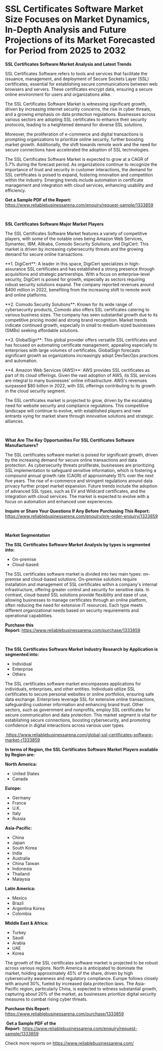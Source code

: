 <p><h1>SSL Certificates Software Market Size Focuses on Market Dynamics, In-Depth Analysis and Future Projections of its Market Forecasted for Period from 2025 to 2032</h1></p><p><strong>SSL Certificates Software Market Analysis and Latest Trends</strong></p>
<p><p>SSL Certificates Software refers to tools and services that facilitate the issuance, management, and deployment of Secure Sockets Layer (SSL) certificates, essential for establishing secure communications between web browsers and servers. These certificates encrypt data, ensuring a secure online environment for users and organizations alike.</p><p>The SSL Certificates Software Market is witnessing significant growth, driven by increasing internet security concerns, the rise in cyber threats, and a growing emphasis on data protection regulations. Businesses across various sectors are adopting SSL certificates to enhance their security protocols, leading to a heightened demand for diverse SSL solutions. </p><p>Moreover, the proliferation of e-commerce and digital transactions is prompting organizations to prioritize online security, further boosting market growth. Additionally, the shift towards remote work and the need for secure connections have accelerated the adoption of SSL technologies. </p><p>The SSL Certificates Software Market is expected to grow at a CAGR of 5.7% during the forecast period. As organizations continue to recognize the importance of trust and security in customer interactions, the demand for SSL certificates is poised to expand, fostering innovation and competition within the industry. Emerging trends include automation in certificate management and integration with cloud services, enhancing usability and efficiency.</p></p>
<p><strong>Get a Sample PDF of the Report:&nbsp;</strong> <a href="https://www.reliablebusinessarena.com/enquiry/request-sample/1333859?utm_campaign=2518&utm_medium=2&utm_source=Github&utm_content=ia&utm_term=24032025&utm_id=ssl-certificates-software">https://www.reliablebusinessarena.com/enquiry/request-sample/1333859</a></p>
<p>&nbsp;</p>
<p><strong>SSL Certificates Software Major Market Players</strong></p>
<p><p>The SSL Certificates Software Market features a variety of competitive players, with some of the notable ones being Amazon Web Services, Symantec, IBM, Alibaba, Comodo Security Solutions, and DigiCert. This market is driven by increasing cybersecurity threats and the growing demand for secure online transactions.</p><p>**1. DigiCert**: A leader in this space, DigiCert specializes in high-assurance SSL certificates and has established a strong presence through acquisitions and strategic partnerships. With a focus on enterprise-level security, DigiCert is poised for growth, especially as sectors requiring robust security solutions expand. The company reported revenues around $400 million in 2022, benefiting from the increasing shift to remote work and online platforms.</p><p>**2. Comodo Security Solutions**: Known for its wide range of cybersecurity products, Comodo also offers SSL certificates catering to various business sizes. The company has seen substantial growth due to its competitive pricing model and strong brand recognition. Market trends indicate continued growth, especially in small to medium-sized businesses (SMBs) seeking affordable solutions.</p><p>**3. GlobalSign**: This global provider offers versatile SSL certificates and has focused on automating certificate management, appealing especially to enterprises with large volumes of certificates. GlobalSign forecasts significant growth as organizations increasingly adopt DevSecOps practices and automation.</p><p>**4. Amazon Web Services (AWS)**: AWS provides SSL certificates as part of its cloud offerings. Given the vast adoption of AWS, its SSL services are integral to many businesses’ online infrastructure. AWS's revenues surpassed $80 billion in 2022, with SSL offerings contributing to its growth in the cloud security segment.</p><p>The SSL certificates market is projected to grow, driven by the escalating need for website security and compliance regulations. This competitive landscape will continue to evolve, with established players and new entrants vying for market share through innovative solutions and strategic alliances.</p></p>
<p>&nbsp;</p>
<p><strong>What Are The Key Opportunities For SSL Certificates Software Manufacturers?</strong></p>
<p><p>The SSL certificates software market is poised for significant growth, driven by the increasing demand for secure online transactions and data protection. As cybersecurity threats proliferate, businesses are prioritizing SSL implementation to safeguard sensitive information, which is fostering a compound annual growth rate (CAGR) of approximately 15% over the next five years. The rise of e-commerce and stringent regulations around data privacy further propel market expansion. Future trends include the adoption of advanced SSL types, such as EV and Wildcard certificates, and the integration with cloud services. The market is expected to evolve with a focus on automation and enhanced user experiences.</p></p>
<p><strong>Inquire or Share Your Questions If Any Before Purchasing This Report:</strong> <a href="https://www.reliablebusinessarena.com/enquiry/pre-order-enquiry/1333859?utm_campaign=2518&utm_medium=2&utm_source=Github&utm_content=ia&utm_term=24032025&utm_id=ssl-certificates-software">https://www.reliablebusinessarena.com/enquiry/pre-order-enquiry/1333859</a></p>
<p>&nbsp;</p>
<p><strong>Market Segmentation</strong></p>
<p><strong>The SSL Certificates Software Market Analysis by types is segmented into:</strong></p>
<p><ul><li>On-premise</li><li>Cloud-based</li></ul></p>
<p><p>The SSL certificates software market is divided into two main types: on-premise and cloud-based solutions. On-premise solutions require installation and management of SSL certificates within a company's internal infrastructure, offering greater control and security for sensitive data. In contrast, cloud-based SSL solutions provide flexibility and ease of use, allowing businesses to manage certificates through an online platform, often reducing the need for extensive IT resources. Each type meets different organizational needs based on security requirements and operational capabilities.</p></p>
<p><strong>Purchase this Report:&nbsp;</strong><a href="https://www.reliablebusinessarena.com/purchase/1333859?utm_campaign=2518&utm_medium=2&utm_source=Github&utm_content=ia&utm_term=24032025&utm_id=ssl-certificates-software">https://www.reliablebusinessarena.com/purchase/1333859</a></p>
<p>&nbsp;</p>
<p><strong>The SSL Certificates Software Market Industry Research by Application is segmented into:</strong></p>
<p><ul><li>Individual</li><li>Enterprise</li><li>Others</li></ul></p>
<p><p>The SSL certificates software market encompasses applications for individuals, enterprises, and other entities. Individuals utilize SSL certificates to secure personal websites or online portfolios, ensuring safe data exchange. Enterprises leverage SSL for extensive online transactions, safeguarding customer information and enhancing brand trust. Other sectors, such as government and nonprofits, employ SSL certificates for secure communication and data protection. This market segment is vital for establishing secure connections, boosting cybersecurity, and promoting confidence in digital interactions across various user types.</p></p>
<p><a href="https://www.reliablebusinessarena.com/global-ssl-certificates-software-market-r1333859?utm_campaign=2518&utm_medium=2&utm_source=Github&utm_content=ia&utm_term=24032025&utm_id=ssl-certificates-software">&nbsp;https://www.reliablebusinessarena.com/global-ssl-certificates-software-market-r1333859</a></p>
<p><strong>In terms of Region, the SSL Certificates Software Market Players available by Region are:</strong></p>
<p>
    <p> <strong> North America: </strong>
        <ul>
            <li>United States</li>
            <li>Canada</li>
        </ul>
        </p> 
    <p> <strong> Europe: </strong>
        <ul>
            <li>Germany</li>
            <li>France</li>
            <li>U.K.</li>
            <li>Italy</li>
            <li>Russia</li>
        </ul>
        </p> 
    <p> <strong> Asia-Pacific: </strong>
        <ul>
            <li>China</li>
            <li>Japan</li>
            <li>South Korea</li>
            <li>India</li>
            <li>Australia</li>
            <li>China Taiwan</li>
            <li>Indonesia</li>
            <li>Thailand</li>
            <li>Malaysia</li>
        </ul>
        </p> 
    <p> <strong> Latin America: </strong>
        <ul>
            <li>Mexico</li>
            <li>Brazil</li>
            <li>Argentina Korea</li>
            <li>Colombia</li>
        </ul>
        </p> 
    <p> <strong> Middle East & Africa: </strong>
        <ul>
            <li>Turkey</li>
            <li>Saudi</li>
            <li>Arabia</li>
            <li>UAE</li>
            <li>Korea</li>
        </ul>
    </p>
    </p>
<p><p>The growth of the SSL certificates software market is projected to be robust across various regions. North America is anticipated to dominate the market, holding approximately 45% of the share, driven by high cybersecurity awareness and regulatory compliance. Europe follows closely with around 30%, fueled by increased data protection laws. The Asia-Pacific region, particularly China, is expected to witness substantial growth, capturing about 20% of the market, as businesses prioritize digital security measures to combat rising cyber threats.</p></p>
<p><strong>Purchase this Report: </strong><a href="https://www.reliablebusinessarena.com/purchase/1333859?utm_campaign=2518&utm_medium=2&utm_source=Github&utm_content=ia&utm_term=24032025&utm_id=ssl-certificates-software">https://www.reliablebusinessarena.com/purchase/1333859</a></p>
<p>&nbsp;<strong>Get a Sample PDF of the Report:&nbsp;&nbsp;</strong><a href="https://www.reliablebusinessarena.com/enquiry/request-sample/1333859?utm_campaign=2518&utm_medium=2&utm_source=Github&utm_content=ia&utm_term=24032025&utm_id=ssl-certificates-software">https://www.reliablebusinessarena.com/enquiry/request-sample/1333859</a></p>
<p><strong></strong></p>
<p>Check more reports on <a href="https://www.reliablebusinessarena.com/?utm_campaign=2518&utm_medium=2&utm_source=Github&utm_content=ia&utm_term=24032025&utm_id=ssl-certificates-software">https://www.reliablebusinessarena.com/</a></p>